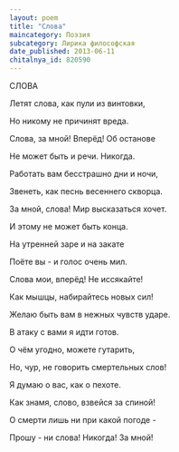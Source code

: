 ```yaml
---
layout: poem
title: "Слова"
maincategory: Поэзия
subcategory: Лирика философская
date_published: 2013-06-11
chitalnya_id: 820590
---
```




СЛОВА



Летят слова, как пули из винтовки,

Но никому не причинят вреда.

Слова, за мной! Вперёд! Об останове

Не может быть и речи. Никогда.



Работать вам бесстрашно дни и ночи,

Звенеть, как песнь весеннего скворца.

За мной, слова! Мир высказаться хочет.

И этому не может быть конца.



На утренней заре и на закате

Поёте вы - и голос очень мил.

Слова мои, вперёд! Не иссякайте!

Как мышцы, набирайтесь новых сил!



Желаю быть вам в нежных чувств ударе.

В атаку с вами я идти готов.

О чём угодно, можете гутарить,

Но, чур, не говорить смертельных слов!



Я думаю о вас, как о пехоте.

Как знамя, слово, взвейся за спиной!

О смерти лишь ни при какой погоде -

Прошу - ни слова! Никогда! За мной!






